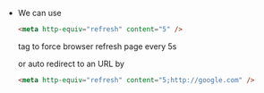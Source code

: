 - We can use 

  ```html
  <meta http-equiv="refresh" content="5" />
  ```

  tag to force browser refresh page every 5s 

  or auto redirect to an URL by

  ```html
  <meta http-equiv="refresh" content="5;http://google.com" />
  ```

  